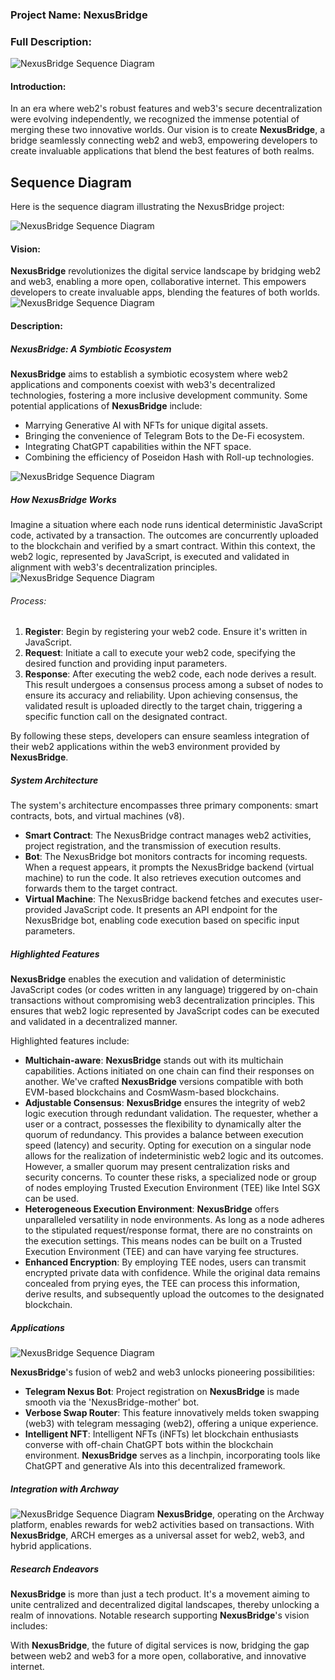 ### Project Name: **NexusBridge**

### Full Description:
![NexusBridge Sequence Diagram](https://github.com/samarabdelhameed/pics/blob/main/gg.png)

#### Introduction:
In an era where web2's robust features and web3's secure decentralization were evolving independently, we recognized the immense potential of merging these two innovative worlds. Our vision is to create **NexusBridge**, a bridge seamlessly connecting web2 and web3, empowering developers to create invaluable applications that blend the best features of both realms.
## Sequence Diagram
Here is the sequence diagram illustrating the NexusBridge project:

![NexusBridge Sequence Diagram](https://github.com/samarabdelhameed/pics/blob/main/Arch-NexusBridge.png)

#### Vision:
**NexusBridge** revolutionizes the digital service landscape by bridging web2 and web3, enabling a more open, collaborative internet. This empowers developers to create invaluable apps, blending the features of both worlds.
![NexusBridge Sequence Diagram](https://github.com/samarabdelhameed/pics/blob/main/vision.png)

#### Description:

##### **NexusBridge: A Symbiotic Ecosystem**
**NexusBridge** aims to establish a symbiotic ecosystem where web2 applications and components coexist with web3's decentralized technologies, fostering a more inclusive development community. Some potential applications of **NexusBridge** include:

- Marrying Generative AI with NFTs for unique digital assets.
- Bringing the convenience of Telegram Bots to the De-Fi ecosystem.
- Integrating ChatGPT capabilities within the NFT space.
- Combining the efficiency of Poseidon Hash with Roll-up technologies.

![NexusBridge Sequence Diagram](https://github.com/samarabdelhameed/pics/blob/main/description%201.png)


##### **How NexusBridge Works**
Imagine a situation where each node runs identical deterministic JavaScript code, activated by a transaction. The outcomes are concurrently uploaded to the blockchain and verified by a smart contract. Within this context, the web2 logic, represented by JavaScript, is executed and validated in alignment with web3's decentralization principles.
![NexusBridge Sequence Diagram](https://github.com/samarabdelhameed/pics/blob/main/process.png)

###### Process:
1. **Register**: Begin by registering your web2 code. Ensure it's written in JavaScript.
2. **Request**: Initiate a call to execute your web2 code, specifying the desired function and providing input parameters.
3. **Response**: After executing the web2 code, each node derives a result. This result undergoes a consensus process among a subset of nodes to ensure its accuracy and reliability. Upon achieving consensus, the validated result is uploaded directly to the target chain, triggering a specific function call on the designated contract.

By following these steps, developers can ensure seamless integration of their web2 applications within the web3 environment provided by **NexusBridge**.

##### **System Architecture**
The system's architecture encompasses three primary components: smart contracts, bots, and virtual machines (v8).

- **Smart Contract**: The NexusBridge contract manages web2 activities, project registration, and the transmission of execution results.
- **Bot**: The NexusBridge bot monitors contracts for incoming requests. When a request appears, it prompts the NexusBridge backend (virtual machine) to run the code. It also retrieves execution outcomes and forwards them to the target contract.
- **Virtual Machine**: The NexusBridge backend fetches and executes user-provided JavaScript code. It presents an API endpoint for the NexusBridge bot, enabling code execution based on specific input parameters.

##### **Highlighted Features**
**NexusBridge** enables the execution and validation of deterministic JavaScript codes (or codes written in any language) triggered by on-chain transactions without compromising web3 decentralization principles. This ensures that web2 logic represented by JavaScript codes can be executed and validated in a decentralized manner.

Highlighted features include:

- **Multichain-aware**: **NexusBridge** stands out with its multichain capabilities. Actions initiated on one chain can find their responses on another. We've crafted **NexusBridge** versions compatible with both EVM-based blockchains and CosmWasm-based blockchains.
- **Adjustable Consensus**: **NexusBridge** ensures the integrity of web2 logic execution through redundant validation. The requester, whether a user or a contract, possesses the flexibility to dynamically alter the quorum of redundancy. This provides a balance between execution speed (latency) and security. Opting for execution on a singular node allows for the realization of indeterministic web2 logic and its outcomes. However, a smaller quorum may present centralization risks and security concerns. To counter these risks, a specialized node or group of nodes employing Trusted Execution Environment (TEE) like Intel SGX can be used.
- **Heterogeneous Execution Environment**: **NexusBridge** offers unparalleled versatility in node environments. As long as a node adheres to the stipulated request/response format, there are no constraints on the execution settings. This means nodes can be built on a Trusted Execution Environment (TEE) and can have varying fee structures.
- **Enhanced Encryption**: By employing TEE nodes, users can transmit encrypted private data with confidence. While the original data remains concealed from prying eyes, the TEE can process this information, derive results, and subsequently upload the outcomes to the designated blockchain.

##### **Applications**

![NexusBridge Sequence Diagram](https://github.com/samarabdelhameed/pics/blob/main/Y6DH1BfjBBiCnrpH773YDB.png)

**NexusBridge**'s fusion of web2 and web3 unlocks pioneering possibilities:

- **Telegram Nexus Bot**: Project registration on **NexusBridge** is made smooth via the 'NexusBridge-mother' bot.
- **Verbose Swap Router**: This feature innovatively melds token swapping (web3) with telegram messaging (web2), offering a unique experience.
- **Intelligent NFT**: Intelligent NFTs (iNFTs) let blockchain enthusiasts converse with off-chain ChatGPT bots within the blockchain environment. **NexusBridge** serves as a linchpin, incorporating tools like ChatGPT and generative AIs into this decentralized framework.

##### **Integration with Archway**

![NexusBridge Sequence Diagram](https://github.com/samarabdelhameed/pics/blob/main/intgratios2.png)
**NexusBridge**, operating on the Archway platform, enables rewards for web2 activities based on transactions. With **NexusBridge**, ARCH emerges as a universal asset for web2, web3, and hybrid applications.

##### **Research Endeavors**
**NexusBridge** is more than just a tech product. It's a movement aiming to unite centralized and decentralized digital landscapes, thereby unlocking a realm of innovations. Notable research supporting **NexusBridge**'s vision includes:



With **NexusBridge**, the future of digital services is now, bridging the gap between web2 and web3 for a more open, collaborative, and innovative internet.